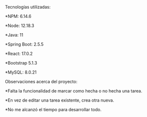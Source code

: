 Tecnologías utilizadas:

*NPM: 6.14.6

*Node: 12.18.3

*Java: 11

*Spring Boot: 2.5.5

*React: 17.0.2

*Bootstrap 5.1.3

*MySQL: 8.0.21


Observaciones acerca del proyecto:

*Falta la funcionalidad de marcar como hecha o no hecha una tarea.

*En vez de editar una tarea existente, crea otra nueva.

*No me alcanzó el tiempo para desarrollar todo.
